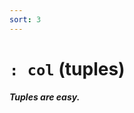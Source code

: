 ```yaml
---
sort: 3
---
```


# `: col` (tuples) 

##### Tuples are easy.

<list dataPreview="true" className="runes" linkToFragments="true"></list>

<kids className="runes"></kids>
